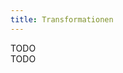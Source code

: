 ```yaml
---
title: Transformationen
---
```

<div class="ui info message"><div class="header">TODO</div>TODO</div>
